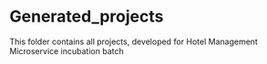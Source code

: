 # Generated_projects

This folder contains all projects, developed for Hotel Management Microservice incubation batch
